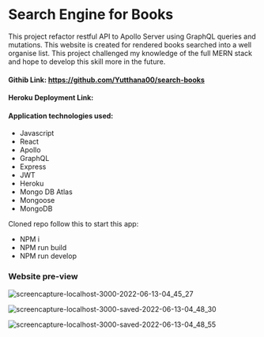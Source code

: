 # Search Engine for Books

This project refactor restful API to Apollo Server using GraphQL queries and mutations. This website is created for rendered books searched into a well organise list. This project challenged my knowledge of the full MERN stack and hope to develop this skill more in the future.

#### Githib Link: https://github.com/Yutthana00/search-books
#### Heroku Deployment Link: 

#### Application technologies used:

- Javascript
- React
- Apollo
- GraphQL
- Express
- JWT
- Heroku
- Mongo DB Atlas
- Mongoose
- MongoDB

Cloned repo follow this to start this app:
- NPM i
- NPM run build
- NPM run develop

### Website pre-view

![screencapture-localhost-3000-2022-06-13-04_45_27](https://user-images.githubusercontent.com/95193763/173287446-26e78c18-75c1-4815-8794-2cbe9c0765fb.jpg)

![screencapture-localhost-3000-saved-2022-06-13-04_48_30](https://user-images.githubusercontent.com/95193763/173287465-c85f56d1-3fca-4c1b-a9aa-9e12f77012e7.jpg)

![screencapture-localhost-3000-saved-2022-06-13-04_48_55](https://user-images.githubusercontent.com/95193763/173287469-da841ee7-da11-41c5-9ec0-78fa7b5539c9.jpg)
